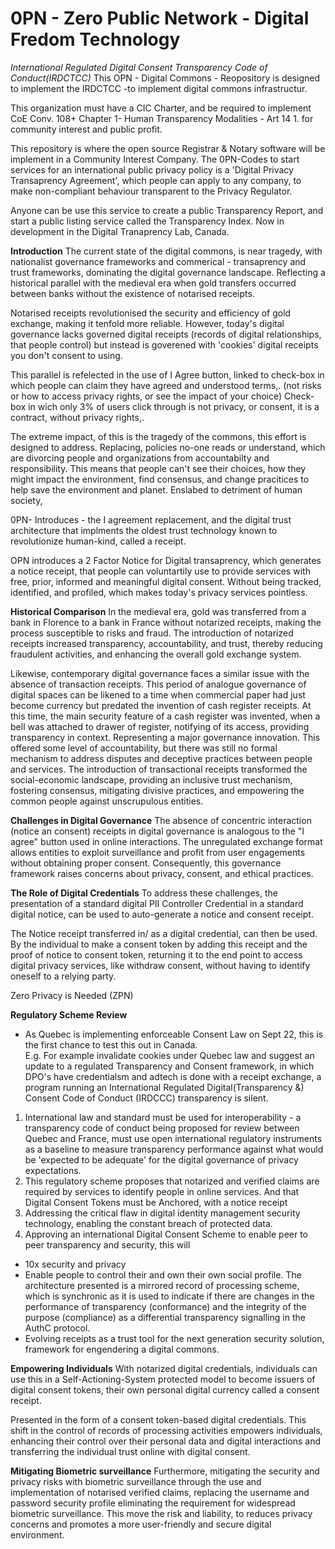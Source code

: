 # 0PN - Zero Public Network - Digital Fredom Technology  

*International Regulated Digital Consent Transparency Code of Conduct(IRDCTCC)*
This OPN - Digital Commons - Reopository is designed to implement the IRDCTCC -to implement digital commons infrastructur.

This organization must have a CIC Charter, and be required to implement CoE Conv. 108+ Chapter 1- Human Transparency Modalities - Art 14 1.  for community interest and public profit. 

This repository is where the open source Registrar & Notary software will be implement in a Community Interest Company. The 0PN-Codes to start services for an international public privacy policy is a  'Digital Privacy Transaprency Agreement', which people can apply to any company, to make non-compliant behaviour transparent to the Privacy Regulator. 

Anyone can be use this service to create a public Transparency Report, and start a public listing service called the Transparency Index.   Now in development in the Digital Tranaprency Lab, Canada. 

**Introduction**
The current state of the digital commons, is near tragedy, with nationalist governance frameworks and commerical - transaprency and trust frameworks, dominating the digital governance landscape.  Reflecting a historical parallel with the medieval era when gold transfers occurred between banks without the existence of notarised receipts. 

Notarised receipts revolutionised the security and efficiency of gold exchange, making it tenfold more reliable. However, today's digital governance lacks governed digital receipts (records of digital relationships, that people control) but instead is goverened with 'cookies' digital receipts you don't consent to using.  

This parallel is refelected in the use of I Agree button, linked to check-box in which people can claim they have agreed and understood terms,.  (not risks or how to access privacy rights, or see the impact of your choice)  Check-box in wich only 3% of users click through is not privacy, or consent, it is a contract, without privacy rights,. 

The extreme impact, of this is the tragedy of the commons, this effort is designed to address.   Replacing, policies no-one reads or understand, which are divorcing people and organizations from accountabilty and responsibility. This means that people can't see their choices, how they might impact the environment, find consensus, and  change pracitices to help save the environment and planet.    Enslabed to detriment of human society, 

0PN- Introduces - the I agreement replacement, and the digital trust architecture that implments the oldest trust technology known to revolutionize human-kind, called a receipt. 

OPN introduces a 2 Factor Notice for Digital transaprency, which generates a notice receipt, that people can  voluntartily use to provide services with free, prior, informed and meaningful digital consent.  Without being tracked, identified, and profiled, which makes today's privacy services pointless. 


**Historical Comparison**
In the medieval era, gold was transferred from a bank in Florence to a bank in France without notarized receipts, making the process susceptible to risks and fraud. The introduction of notarized receipts increased transparency, accountability, and trust, thereby reducing fraudulent activities, and enhancing the overall gold exchange system.

Likewise, contemporary digital governance faces a similar issue with the absence of transaction receipts. This period of analogue governance of digital spaces can be likened to a time when commercial paper had just become currency but predated the invention of cash register receipts.  At this time, the main security feature of a cash register was invented, when a bell was attached to drawer of register, notifying of its access, providing transparency in context.  Representing a major governance innovation.  This offered some level of accountability, but there was still no formal mechanism to address disputes and deceptive practices between people and services.  The introduction of transactional receipts transformed the social-economic landscape, providing an inclusive trust mechanism, fostering consensus, mitigating divisive practices, and empowering the common people against unscrupulous entities.

**Challenges in Digital Governance**
The absence of concentric interaction (notice an consent) receipts in digital governance is analogous to the "I agree" button used in online interactions. The unregulated exchange format allows entities to exploit surveillance and profit from user engagements without obtaining proper consent. Consequently, this governance framework raises concerns about privacy, consent, and ethical practices.

**The Role of Digital Credentials**
To address these challenges, the presentation of a standard digital PII Controller Credential in a standard digital notice, can be used to auto-generate a notice and consent receipt.

 The  Notice receipt  transferred in/ as a digital credential, can then be used. By the individual to make a consent token by adding this receipt and the proof of notice to consent token, returning it to the end point to access digital privacy services, like withdraw consent, without having to identify oneself to a relying party.

Zero Privacy is Needed  (ZPN)

**Regulatory Scheme Review**

- As Quebec is implementing enforceable  Consent Law on Sept 22, this is the first chance to test this out in Canada.   
E.g. For example invalidate cookies under Quebec law and suggest an update to a regulated Transparency and Consent framework, in which DPO's have credentialsm and adtech is done with a receipt exchange,  a program running an International Regulated Digital(Transparency &) Consent Code of Conduct (IRDCCC) transparency is silent.

1.  International law and standard must be used for interoperability - a  transparency code of conduct being proposed for review between Quebec and France, must use open international regulatory instruments as a baseline to measure transparency performance against what would be 'expected to be adequate' for the digital governance of privacy expectations.   
2. This regulatory scheme  proposes that notarized and verified claims are required by services to identify people in online services. And that Digital Consent Tokens must be Anchored, with a notice receipt
3. Addressing the critical flaw in digital identity management security technology, enabling the constant breach of protected data.  
4. Approving an international Digital Consent Scheme to enable peer to peer transparency and security, this will
- 10x security and privacy
- Enable people to control their and own their own social profile.  The architecture presented is a mirrored record of processing scheme, which is synchronic as it is used to indicate if there are changes in the performance of transparency (conformance) and the integrity of the purpose (compliance) as a differential transparency signalling in the AuthC protocol.
- Evolving receipts as a trust tool for the next generation security solution, framework for engendering a digital commons.

**Empowering Individuals**
With notarized digital credentials, individuals can use this in a Self-Actioning-System protected model to become issuers of digital consent tokens, their own personal digital currency called a consent receipt.  

 Presented in the form of a consent token-based digital credentials.  This shift in the control of records of processing activities empowers individuals, enhancing their control over their personal data and digital interactions and transferring the individual trust online with digital consent.

**Mitigating Biometric surveillance**
Furthermore, mitigating the security and privacy risks with biometric surveillance through the use and implementation of notarised verified claims, replacing the username and password security profile eliminating the requirement for widespread biometric surveillance. This move the risk and liability, to reduces privacy concerns and promotes a more user-friendly and secure digital environment.

